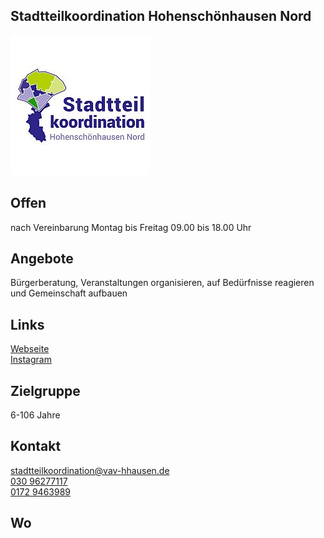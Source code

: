 ## Stadtteilkoordination Hohenschönhausen Nord
<img id="topmedia" src="/Begegnungen/Images/StadtteilkoordinationHSHNord/STK_38mm_quadratisch.jpg" />

## Offen
nach Vereinbarung Montag bis Freitag 09.00 bis 18.00 Uhr

## Angebote
Bürgerberatung, Veranstaltungen organisieren, auf Bedürfnisse reagieren und Gemeinschaft aufbauen


## Links
<a class="external_link" target="blank" href="https://www.vav-hhausen.de/Bereiche/Gemeinwesen/stadtteilkoordination.html">Webseite</a><br>
<a class="external_link" target="blank" href="https://www.instagram.com/stadtteilkoordination.hsh.nord/">Instagram</a>
                                                                                            
## Zielgruppe
6-106 Jahre

## Kontakt
[stadtteilkoordination@vav-hhausen.de](mailto:stadtteilkoordination@vav-hhausen.de)<br>
<a href="tel:+493096277117">030 96277117</a><br>
<a href="tel:+491729463989">0172 9463989</a>

## Wo
<div id="gmap"></div>
<script>window.onload = showMap('Ribnitzer Straße 1b, 13051 Berlin', 0, 'gmap_mini')</script>

